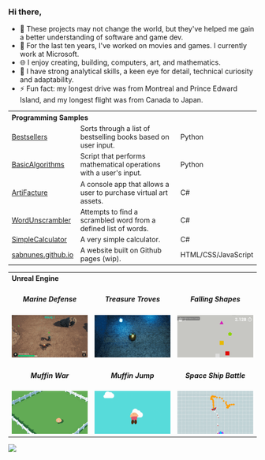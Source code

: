 ### Hi there,
- 👾 These projects may not change the world, but they've helped me gain a better understanding of software and game dev.
- 🎥 For the last ten years, I've worked on movies and games. I currently work at Microsoft.
- 🌐 I enjoy creating, building, computers, art, and mathematics. 
- 🧠 I have strong analytical skills, a keen eye for detail, technical curiosity and adaptability.
- ⚡ Fun fact: my longest drive was from Montreal and Prince Edward Island, and my longest flight was from Canada to Japan.


<table>
<tr>
<th align="left" colspan="3">Programming Samples</th></tr>

<tr>
<td align="top" width="15%">
<a target="_blank" href="https://github.com/sabnunes/BestSellingBooks" target="_blank" rel="noreferrer noopener">Bestsellers</a>
</td>
<td align="top" width="60%">
Sorts through a list of bestselling books based on user input.
</td>
<td align="top" width="15%">	
Python
</td>
</tr>


<tr>
<td align="top" width="15%">
<a target="_blank" href="https://github.com/sabnunes/BasicAlgorithms" target="_blank" rel="noreferrer noopener">BasicAlgorithms</a>
</td>
<td align="top" width="60%">
Script that performs mathematical operations with a user's input.
</td>
<td align="top" width="15%">	
Python
</td>
</tr>

<tr>
<td align="top" width="15%">
<a target="_blank" href="https://github.com/sabnunes/ArtiFacture" target="_blank" rel="noreferrer noopener">ArtiFacture</a>
</td>
<td align="top" width="60%">
A console app that allows a user to purchase virtual art assets.
</td>
<td align="top" width="15%">	
C#
</td>
</tr>
	
<tr>
<td align="top">
<a target="_blank" href="https://github.com/sabnunes/WordUnscrambler" target="_blank" rel="noreferrer noopener">WordUnscrambler</a>
</td>
<td align="top">
Attempts to find a scrambled word from a defined list of words.
</td>
<td align="top">	
C#
</td>
	
<tr>
<td align="top">
<a target="_blank" href="https://github.com/sabnunes/SimpleCalculator" target="_blank" rel="noreferrer noopener">SimpleCalculator</a>
</td>
<td align="top">
A very simple calculator.
</td>
<td align="top">	
C#
</td>
</tr>	

<tr>
<td align="top">
<a target="_blank" href="https://github.com/sabnunes/sabnunes.github.io" target="_blank" rel="noreferrer noopener">sabnunes.github.io</a>
</td>
<td align="top">
A website built on Github pages (wip).
</td>
<td align="top">	
HTML/CSS/JavaScript
</td>
</tr>
</table>


<table>
<tr>
	<th align="left"  colspan="4">Unreal Engine</th></tr><tr>
	</td>
	<td align="top" width="33%">
	<h5 align="center">Marine Defense</h5>
	<div align="center">
	<a target="_blank" href="https://github.com/sabnunes/MarineDefense" target="_blank" rel="noreferrer noopener">
	<img src="https://github.com/sabnunes/sabnunes.github.io/blob/main/images/project_marineDefense.gif" alt="Marine Defense" width="175" height=auto>
	</a>
	</div>
	<td align="top" width="33%">
	<h5 align="center">Treasure Troves</h5>
	<div align="center">
	<a target="_blank" href="https://github.com/sabnunes/TreasureTroves" target="_blank" rel="noreferrer noopener">
	<img src="https://github.com/sabnunes/sabnunes.github.io/blob/main/images/project_treasureTroves.gif" alt="Treasure Troves" width="175" height=auto>
	</a>
	</div>
	</td>	
	<td align="top" width="33%">
	<h5 align="center">Falling Shapes</h5>
	<div align="center">
	<a target="_blank" href="https://github.com/sabnunes/FallingShapes" target="_blank" rel="noreferrer noopener">
	<img src="https://github.com/sabnunes/sabnunes.github.io/blob/main/images/project_geoCatch.gif" alt="Falling Shapes" width="175" height=auto>
	</a>
	</div>
</tr>
<tr>
	</td>
	<td align="top" width="33%">
	<h5 align="center">Muffin War</h5>
	<div align="center">
	<a target="_blank" href="https://github.com/sabnunes/MuffinWar" target="_blank" rel="noreferrer noopener">
	<img src="https://github.com/sabnunes/sabnunes.github.io/blob/main/images/project_muffinWar.gif" alt="Muffin War" width="175" height=auto>
	</a>
	</div>
	</td>
	<td align="top" width="33%">
	<h5 align="center">Muffin Jump</h5>
	<div align="center">
	<a target="_blank" href="https://github.com/sabnunes/MuffinJump" target="_blank" rel="noreferrer noopener">
	<img src="https://github.com/sabnunes/sabnunes.github.io/blob/main/images/project_skywardMuffin.gif" alt="Muffin Jump" width="175" height=auto>
	</a>
	</div>
	</td>
	<td align="top" width="33%">
	<h5 align="center">Space Ship Battle</h5>
	<div align="center">
	<a target="_blank" href="https://github.com/sabnunes/SpaceshipBattle" target="_blank" rel="noreferrer noopener">
	<img src="https://github.com/sabnunes/sabnunes.github.io/blob/main/images/project_spaceShipBattle.gif" alt="Space Ship Battle" width="175" height=auto>
	</a>
	</div>
	</td>
</tr>
</table>

![](https://komarev.com/ghpvc/?username=sabnunes&label=⚆&color=green)

